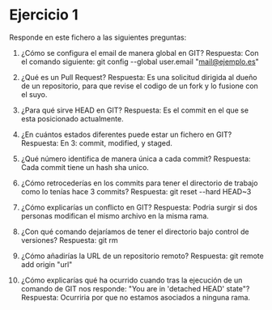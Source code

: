 
Ejercicio 1
===========
Responde en este fichero a las siguientes preguntas: 

1. ¿Cómo se configura el email de manera global en GIT?
Respuesta: 
Con el comando siguiente: git config --global user.email "mail@ejemplo.es"

2. ¿Qué es un Pull Request?
Respuesta: 
Es una solicitud dirigida al dueño de un repositorio, para que revise el codigo de un fork y lo fusione con el suyo.

3. ¿Para qué sirve HEAD en GIT?
Respuesta: 
Es el commit en el que se esta posicionado actualmente.

4. ¿En cuántos estados diferentes puede estar un fichero en GIT?
Respuesta: 
En 3: commit, modified, y staged.

5. ¿Qué número identifica de manera única a cada commit?
Respuesta: 
Cada commit tiene un hash sha unico.

6. ¿Cómo retrocederías en los commits para tener el directorio de trabajo como lo tenías hace 3 commits?
Respuesta: 
git reset --hard HEAD~3

7. ¿Cómo explicarías un conflicto en GIT?
Respuesta: 
Podria surgir si dos personas modifican el mismo archivo en la misma rama.

8. ¿Con qué comando dejaríamos de tener el directorio bajo control de versiones?
Respuesta: 
git rm

9. ¿Cómo añadirías la URL de un repositorio remoto?
Respuesta:
git remote add origin "url"

10. ¿Cómo explicarías qué ha ocurrido cuando tras la ejecución de un comando de GIT nos responde: "You are in 'detached HEAD' state"?
Respuesta:
Ocurriria por que no estamos asociados a ninguna rama.
 
